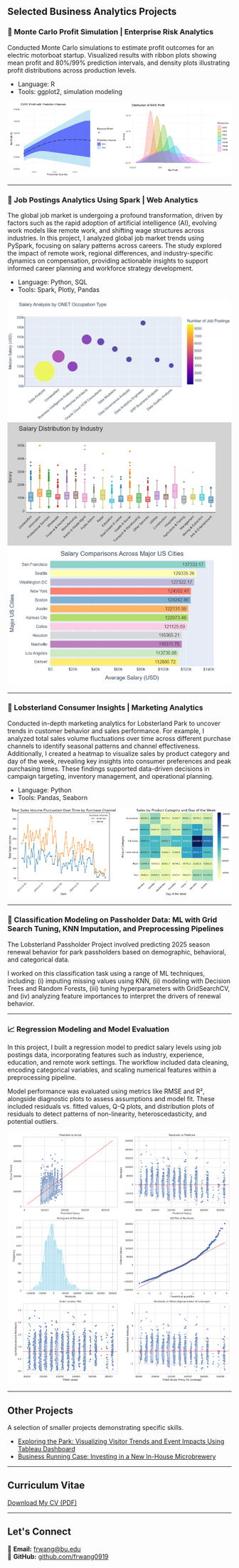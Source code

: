 ## Selected Business Analytics Projects

### 🔋 Monte Carlo Profit Simulation | Enterprise Risk Analytics
Conducted Monte Carlo simulations to estimate profit outcomes for an electric motorboat startup. Visualized results with ribbon plots showing mean profit and 80%/99% prediction intervals, and density plots illustrating profit distributions across production levels.

- Language: R
- Tools: ggplot2, simulation modeling

<img src="images/risk.png?raw=true" />

---

### 💼 Job Postings Analytics Using Spark | Web Analytics
The global job market is undergoing a profound transformation, driven by factors such as the rapid adoption of artificial intelligence (AI), evolving work models like remote work, and shifting wage structures across industries. In this project, I analyzed global job market trends using PySpark, focusing on salary patterns across careers. The study explored the impact of remote work, regional differences, and industry-specific dynamics on compensation, providing actionable insights to support informed career planning and workforce strategy development.

- Language: Python, SQL
- Tools: Spark, Plotly, Pandas

<img src="images/SalarybyOccupation.jpg?raw=true" />
<img src="images/salarydist.png?raw=true" />
<img src="images/salarycomparison.png?raw=true" />

---

### 🦞 Lobsterland Consumer Insights | Marketing Analytics
Conducted in-depth marketing analytics for Lobsterland Park to uncover trends in customer behavior and sales performance. For example, I analyzed total sales volume fluctuations over time across different purchase channels to identify seasonal patterns and channel effectiveness. Additionally, I created a heatmap to visualize sales by product category and day of the week, revealing key insights into consumer preferences and peak purchasing times. These findings supported data-driven decisions in campaign targeting, inventory management, and operational planning.

- Language: Python
- Tools: Pandas, Seaborn

<img src="images/marketing.png?raw=true" />

---

### 🧠 Classification Modeling on Passholder Data: ML with Grid Search Tuning, KNN Imputation, and Preprocessing Pipelines
The Lobsterland Passholder Project involved predicting 2025 season renewal behavior for park passholders based on demographic, behavioral, and categorical data.

I worked on this classification task using a range of ML techniques, including: (i) imputing missing values using KNN, (ii) modeling with Decision Trees and Random Forests, (iii) tuning hyperparameters with GridSearchCV, and (iv) analyzing feature importances to interpret the drivers of renewal behavior. 

---

### 📈 Regression Modeling and Model Evaluation
In this project, I built a regression model to predict salary levels using job postings data, incorporating features such as industry, experience, education, and remote work settings. The workflow included data cleaning, encoding categorical variables, and scaling numerical features within a preprocessing pipeline.

Model performance was evaluated using metrics like RMSE and R², alongside diagnostic plots to assess assumptions and model fit. These included residuals vs. fitted values, Q-Q plots, and distribution plots of residuals to detect patterns of non-linearity, heteroscedasticity, and potential outliers.

<img src="images/lr_diagnostic_classic.png?raw=true"/>

---

## Other Projects
A selection of smaller projects demonstrating specific skills.
- [Exploring the Park: Visualizing Visitor Trends and Event Impacts Using Tableau Dashboard](https://public.tableau.com/app/profile/furong.wang/viz/Dashboard_17439969338420/Dashboard1)
- [Business Running Case: Investing in a New In-House Microbrewery](https://www.canva.com/design/DAGZgZMJWoQ/3AhfBwkVdfF5KeOKCz768A/edit?utm_content=DAGZgZMJWoQ&utm_campaign=designshare&utm_medium=link2&utm_source=sharebutton)

---

## Curriculum Vitae
[Download My CV (PDF)](pdf/CV.pdf)

---

## Let's Connect
📧 **Email:** [frwang@bu.edu](mailto:frwang@bu.edu) <br>
🐙 **GitHub:** [github.com/frwang0919](https://github.com/frwang0919)





